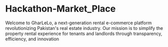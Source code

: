 # Hackathon-Market_Place
Welcome to GharLeLo, a next-generation rental e-commerce platform revolutionizing Pakistan's real estate industry. Our mission is to simplify the property rental experience for tenants and landlords through transparency, efficiency, and innovation
